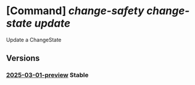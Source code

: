 # [Command] _change-safety change-state update_

Update a ChangeState

## Versions

### [2025-03-01-preview](/Resources/mgmt-plane/L3N1YnNjcmlwdGlvbnMve30vcmVzb3VyY2Vncm91cHMve30vcHJvdmlkZXJzL21pY3Jvc29mdC5jaGFuZ2VzYWZldHkvY2hhbmdlc3RhdGVzL3t9/2025-03-01-preview.xml) **Stable**

<!-- mgmt-plane /subscriptions/{}/resourcegroups/{}/providers/microsoft.changesafety/changestates/{} 2025-03-01-preview -->
